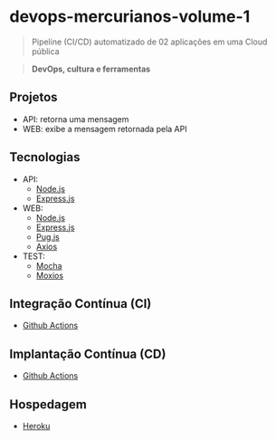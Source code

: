 # devops-mercurianos-volume-1

> Pipeline (CI/CD) automatizado de 02 aplicações em uma Cloud pública

> **DevOps, cultura e ferramentas**

## Projetos

- API: retorna uma mensagem
- WEB: exibe a mensagem retornada pela API

## Tecnologias

- API:
    - [Node.js](https://nodejs.org/) <br>
    - [Express.js](https://expressjs.com/)
- WEB:
    - [Node.js](https://nodejs.org/)
    - [Express.js](https://expressjs.com/)
    - [Pug.js](https://pugjs.org/)
    - [Axios](https://axios-http.com/)
- TEST: 
    - [Mocha](https://mochajs.org/)
    - [Moxios](https://github.com/axios/moxios)

## Integração Contínua (CI)

- [Github Actions](https://github.com/features/actions)

## Implantação Contínua (CD)

- [Github Actions](https://github.com/features/actions)

## Hospedagem

- [Heroku](https://heroku.com/)
